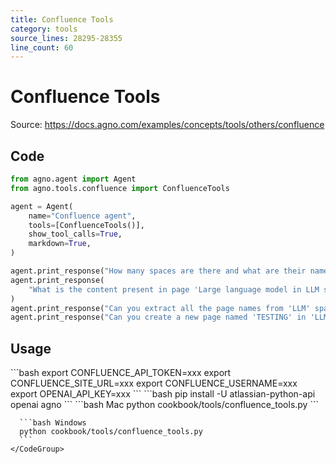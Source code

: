 ```yaml
---
title: Confluence Tools
category: tools
source_lines: 28295-28355
line_count: 60
---
```


# Confluence Tools
Source: https://docs.agno.com/examples/concepts/tools/others/confluence



## Code

```python cookbook/tools/confluence_tools.py
from agno.agent import Agent
from agno.tools.confluence import ConfluenceTools

agent = Agent(
    name="Confluence agent",
    tools=[ConfluenceTools()],
    show_tool_calls=True,
    markdown=True,
)

agent.print_response("How many spaces are there and what are their names?")
agent.print_response(
    "What is the content present in page 'Large language model in LLM space'"
)
agent.print_response("Can you extract all the page names from 'LLM' space")
agent.print_response("Can you create a new page named 'TESTING' in 'LLM' space")
```

## Usage

<Steps>
  <Snippet file="create-venv-step.mdx" />

  <Step title="Set your API credentials">
    ```bash
    export CONFLUENCE_API_TOKEN=xxx
    export CONFLUENCE_SITE_URL=xxx
    export CONFLUENCE_USERNAME=xxx
    export OPENAI_API_KEY=xxx
    ```
  </Step>

  <Step title="Install libraries">
    ```bash
    pip install -U atlassian-python-api openai agno
    ```
  </Step>

  <Step title="Run Agent">
    <CodeGroup>
      ```bash Mac
      python cookbook/tools/confluence_tools.py
      ```

      ```bash Windows
      python cookbook/tools/confluence_tools.py
      ```
    </CodeGroup>
  </Step>
</Steps>


